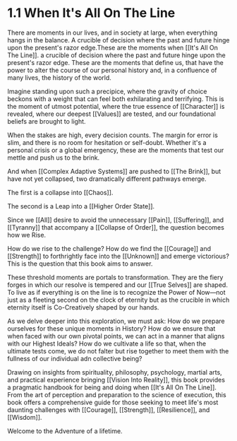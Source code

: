 # 1.1 When It's All On The Line

There are moments in our lives, and in society at large, when everything hangs in the balance. A crucible of decision where the past and future hinge upon the present's razor edge.These are the moments when [[It's All On The Line]]. a crucible of decision where the past and future hinge upon the present's razor edge. These are the moments that define us, that have the power to alter the course of our personal history and, in a confluence of many lives, the history of the world.

Imagine standing upon such a precipice, where the gravity of choice beckons with a weight that can feel both exhilarating and terrifying. This is the moment of utmost potential, where the true essence of [[Character]] is revealed, where our deepest [[Values]] are tested, and our foundational beliefs are brought to light.

When the stakes are high, every decision counts. The margin for error is slim, and there is no room for hesitation or self-doubt. Whether it's a personal crisis or a global emergency, these are the moments that test our mettle and push us to the brink.

And when [[Complex Adaptive Systems]] are pushed to [[The Brink]], but have not yet collapsed, two dramatically different pathways emerge. 

The first is a collapse into [[Chaos]]. 

The second is a Leap into a [[Higher Order State]]. 

Since we [[All]] desire to avoid the unnecessary [[Pain]], [[Suffering]], and [[Tyranny]] that accompany a [[Collapse of Order]], the question becomes how we Rise. 

How do we rise to the challenge? How do we find the [[Courage]] and [[Strength]] to forthrightly face into the [[Unknown]] and emerge victorious? This is the question that this book aims to answer.

These threshold moments are portals to transformation. They are the fiery forges in which our resolve is tempered and our [[True Selves]] are shaped. To live as if everything is on the line is to recognize the Power of Now—not just as a fleeting second on the clock of eternity but as the crucible in which eternity itself is Co-Creatively shaped by our hands.

As we delve deeper into this exploration, we must ask: How do we prepare ourselves for these unique moments in History? How do we ensure that when faced with our own pivotal points, we can act in a manner that aligns with our Highest Ideals? How do we cultivate a life so that, when the ultimate tests come, we do not falter but rise together to meet them with the fullness of our individual adn collective being?

Drawing on insights from spirituality, philosophy, psychology, martial arts, and practical experience bringing [[Vision Into Reality]], this book provides a pragmatic handbook for being and doing when [[It's All On The Line]]. From the art of perception and preparation to the science of execution, this book offers a comprehensive guide for those seeking to meet life's most daunting challenges with [[Courage]], [[Strength]], [[Resilience]], and [[Wisdom]]. 

Welcome to the Adventure of a lifetime. 